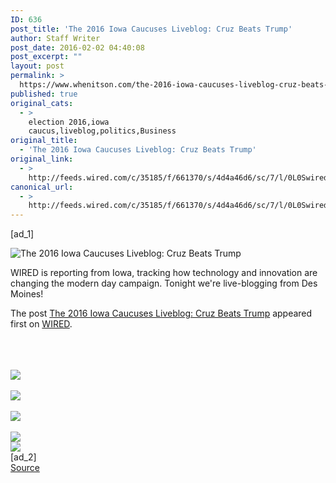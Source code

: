 ```yaml
---
ID: 636
post_title: 'The 2016 Iowa Caucuses Liveblog: Cruz Beats Trump'
author: Staff Writer
post_date: 2016-02-02 04:40:08
post_excerpt: ""
layout: post
permalink: >
  https://www.whenitson.com/the-2016-iowa-caucuses-liveblog-cruz-beats-trump/
published: true
original_cats:
  - >
    election 2016,iowa
    caucus,liveblog,politics,Business
original_title:
  - 'The 2016 Iowa Caucuses Liveblog: Cruz Beats Trump'
original_link:
  - >
    http://feeds.wired.com/c/35185/f/661370/s/4d4a46d6/sc/7/l/0L0Swired0N0C20A160C0A20Cthe0E20A160Eiowa0Ecaucuses0Eliveblog0Ebernies0Egot0Esome0Ebuzz0C/story01.htm
canonical_url:
  - >
    http://feeds.wired.com/c/35185/f/661370/s/4d4a46d6/sc/7/l/0L0Swired0N0C20A160C0A20Cthe0E20A160Eiowa0Ecaucuses0Eliveblog0Ebernies0Egot0Esome0Ebuzz0C/story01.htm
---
```

 [ad_1]
<br><div class="rss_thumbnail"><img src="http://www.whenitson.com/wp-content/uploads/2016/02/The-2016-Iowa-Caucuses-Liveblog-Cruz-Beats-Trump.jpg" alt="The 2016 Iowa Caucuses Liveblog: Cruz Beats Trump" /></div><p>WIRED is reporting from Iowa, tracking how technology and innovation are changing the modern day campaign. Tonight we're live-blogging from Des Moines!</p> <p>The post <a rel="nofollow" href="http://www.wired.com/2016/02/the-2016-iowa-caucuses-liveblog-bernies-got-some-buzz/">The 2016 Iowa Caucuses Liveblog: Cruz Beats Trump</a> appeared first on <a rel="nofollow" href="http://www.wired.com">WIRED</a>.</p><br /><br /><br /><a href="http://rc.feedsportal.com/r/247390138966/u/0/f/661370/c/35185/s/4d4a46d6/sc/7/rc/1/rc.htm" rel="nofollow"><img src="http://www.whenitson.com/wp-content/uploads/2016/02/The-2016-Iowa-Caucuses-Liveblog-Cruz-Beats-Trump.img" border="0" /></a><br /><br /><a href="http://rc.feedsportal.com/r/247390138966/u/0/f/661370/c/35185/s/4d4a46d6/sc/7/rc/2/rc.htm" rel="nofollow"><img src="http://www.whenitson.com/wp-content/uploads/2016/02/1454388003_363_The-2016-Iowa-Caucuses-Liveblog-Cruz-Beats-Trump.img" border="0" /></a><br /><br /><a href="http://rc.feedsportal.com/r/247390138966/u/0/f/661370/c/35185/s/4d4a46d6/sc/7/rc/3/rc.htm" rel="nofollow"><img src="http://www.whenitson.com/wp-content/uploads/2016/02/1454388003_437_The-2016-Iowa-Caucuses-Liveblog-Cruz-Beats-Trump.img" border="0" /></a><br /><br /><a href="http://da.feedsportal.com/r/247390138966/u/0/f/661370/c/35185/s/4d4a46d6/sc/7/a2.htm"><img src="http://www.whenitson.com/wp-content/uploads/2016/02/1454388005_610_The-2016-Iowa-Caucuses-Liveblog-Cruz-Beats-Trump.img" border="0" /></a><br /><a href="http://adchoice.feedsportal.com/r/247390138966/u/0/f/661370/c/35185/s/4d4a46d6/sc/7/ach.htm"><img src="http://www.whenitson.com/wp-content/uploads/2016/02/1454388006_988_The-2016-Iowa-Caucuses-Liveblog-Cruz-Beats-Trump.img" border="0" /></a><img width="1" height="1" src="http://www.whenitson.com/wp-content/uploads/2016/02/1454388006_266_The-2016-Iowa-Caucuses-Liveblog-Cruz-Beats-Trump.img" border="0" /><img width="1" height="1" src="http://www.whenitson.com/wp-content/uploads/2016/02/1454388007_600_The-2016-Iowa-Caucuses-Liveblog-Cruz-Beats-Trump.img" border="0" /><img width='1' height='1' src='http://www.whenitson.com/wp-content/uploads/2016/02/The-2016-Iowa-Caucuses-Liveblog-Cruz-Beats-Trump.gif' border='0' />
<br>[ad_2]
<br><a href="http://feeds.wired.com/c/35185/f/661370/s/4d4a46d6/sc/7/l/0L0Swired0N0C20A160C0A20Cthe0E20A160Eiowa0Ecaucuses0Eliveblog0Ebernies0Egot0Esome0Ebuzz0C/story01.htm">Source </a>